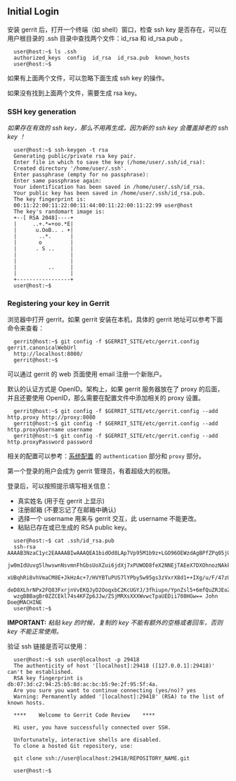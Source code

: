 ## Initial Login

安装 gerrit 后，打开一个终端（如 shell）窗口，检查 ssh key 是否存在，可以在用户根目录的 .ssh 目录中查找两个文件：id_rsa 和 id_rsa.pub 。

```
  user@host:~$ ls .ssh
  authorized_keys  config  id_rsa  id_rsa.pub  known_hosts
  user@host:~$
```

如果有上面两个文件，可以忽略下面生成 ssh key 的操作。

如果没有找到上面两个文件，需要生成 rsa key。

### SSH key generation

*如果存在有效的 ssh key，那么不用再生成，因为新的 ssh key 会覆盖掉老的 ssh key ！*

```
  user@host:~$ ssh-keygen -t rsa
  Generating public/private rsa key pair.
  Enter file in which to save the key (/home/user/.ssh/id_rsa):
  Created directory '/home/user/.ssh'.
  Enter passphrase (empty for no passphrase):
  Enter same passphrase again:
  Your identification has been saved in /home/user/.ssh/id_rsa.
  Your public key has been saved in /home/user/.ssh/id_rsa.pub.
  The key fingerprint is:
  00:11:22:00:11:22:00:11:44:00:11:22:00:11:22:99 user@host
  The key's randomart image is:
  +--[ RSA 2048]----+
  |     ..+.*=+oo.*E|
  |      u.OoB.. . +|
  |       ..*.      |
  |       o         |
  |      . S ..     |
  |                 |
  |                 |
  |          ..     |
  |                 |
  +-----------------+
  user@host:~$
```

### Registering your key in Gerrit

浏览器中打开 gerrit，如果 gerrit 安装在本机，具体的 gerrit 地址可以参考下面命令来查看：

```
  gerrit@host:~$ git config -f $GERRIT_SITE/etc/gerrit.config gerrit.canonicalWebUrl
  http://localhost:8080/
  gerrit@host:~$
```

可以通过 gerrit 的 web 页面使用 email 注册一个新账户。

默认的认证方式是 OpenID。架构上，如果 gerrit 服务器放在了 proxy 的后面，并且还要使用 OpenID，那么需要在配置文件中添加相关的 proxy 设置。

```
  gerrit@host:~$ git config -f $GERRIT_SITE/etc/gerrit.config --add http.proxy http://proxy:8080
  gerrit@host:~$ git config -f $GERRIT_SITE/etc/gerrit.config --add http.proxyUsername username
  gerrit@host:~$ git config -f $GERRIT_SITE/etc/gerrit.config --add http.proxyPassword password
```

相关的配置可以参考：[系统配置](config-gerrit.md) 的 `authentication` 部分和 `proxy` 部分。

第一个登录的用户会成为 gerrit 管理员，有着超级大的权限。

登录后，可以按照提示填写相关信息：

* 真实姓名 (用于在 gerrit 上显示)
* 注册邮箱 (不要忘记了在邮箱中确认)
* 选择一个 username 用来与 gerrit 交互，此 username 不能更改。
* 粘贴已存在或已生成的 RSA public key。

```
  user@host:~$ cat .ssh/id_rsa.pub
  ssh-rsa AAAAB3NzaC1yc2EAAAABIwAAAQEA1bidOd8LAp7Vp95M1b9z+LGO96OEWzdAgBPfZPq05jUh
  jw0mIdUuvg5lhwswnNsvmnFhGbsUoXZui6jdXj7xPUWOD8feX2NNEjTAEeX7DXOhnozNAkk/Z98WUV2B
  xUBqhRi8vhVmaCM8E+JkHzAc+7/HVYBTuPUS7lYPby5w95gs3zVxrX8d1++IXg/u/F/47zUxhdaELMw2
  deD8XLhrNPx2FQ83FxrjnVvEKQJyD2OoqxbC2KcUGYJ/3fhiupn/YpnZsl5+6mfQuZRJEoZ/FH2n4DEH
  wzgBBBagBr0ZZCEkl74s4KFZp6JJw/ZSjMRXsXXXWvwcTpaUEDii708HGw== John Doe@MACHINE
  user@host:~$
```

**IMPORTANT:**
*粘贴 key 的时候，复制的 key 不能有额外的空格或者回车，否则 key 不能正常使用。*

验证 ssh 链接是否可以使用：

```
  user@host:~$ ssh user@localhost -p 29418
  The authenticity of host '[localhost]:29418 ([127.0.0.1]:29418)' can't be established.
  RSA key fingerprint is db:07:3d:c2:94:25:b5:8d:ac:bc:b5:9e:2f:95:5f:4a.
  Are you sure you want to continue connecting (yes/no)? yes
  Warning: Permanently added '[localhost]:29418' (RSA) to the list of known hosts.

  ****    Welcome to Gerrit Code Review    ****

  Hi user, you have successfully connected over SSH.

  Unfortunately, interactive shells are disabled.
  To clone a hosted Git repository, use:

  git clone ssh://user@localhost:29418/REPOSITORY_NAME.git

  user@host:~$
```

